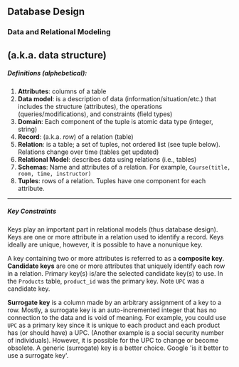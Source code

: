 ## Database Design

### Data and Relational Modeling
(a.k.a. data structure)
----

##### Definitions (alphebetical):

1. __Attributes__: columns of a table 
1. __Data model__: is a description of data (information/situation/etc.) that includes the structure (attributes), the operations (queries/modifications), and constraints (field types)
1. __Domain__: Each component of the tuple is atomic data type (integer, string)
2. __Record__: (a.k.a. *row*) of a relation (table)
1. __Relation__: is a table; a set of tuples, not ordered list (see tuple below).  Relations change over time (tables get updated)
1. __Relational Model__: describes data using relations (i.e., tables)
1. __Schemas__: Name and attributes of a relation.  For example, `Course(title, room, time, instructor)`
1. __Tuples__: rows of a relation.  Tuples have one component for each attribute.

---
##### Key Constraints
Keys play an important part in relational models (thus database design). Keys are one or more attribute in a relation used to identify a record.  Keys ideally are unique, however, it is possible to have a nonunique key.   

A key containing two or more attributes is referred to as a __composite key__.  __Candidate keys__ are one or more attributes that uniquely identify each row in a relation.  Primary key(s) is/are the selected candidate key(s) to use.  In the `Products` table, `product_id` was the primary key.  Note `UPC` was a candidate key.

__Surrogate key__ is a column made by an arbitrary assignment of a key to a row.  Mostly, a surrogate key is an auto-incremented integer that has no connection to the data and is void of meaning.  For example, you could use `UPC` as a primary key since it is unique to each product and each product has (or should have) a UPC.  (Another example is a social security number of individuals).  However, it is possible for the UPC to change or become obsolete.  A generic (surrogate) key is a better choice.  Google 'is it better to use a surrogate key'.





